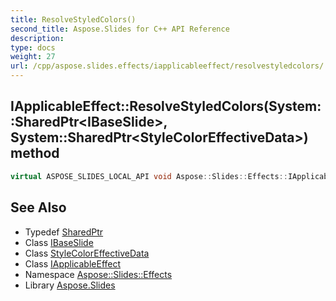 ```yaml
---
title: ResolveStyledColors()
second_title: Aspose.Slides for C++ API Reference
description: 
type: docs
weight: 27
url: /cpp/aspose.slides.effects/iapplicableeffect/resolvestyledcolors/
---
```

## IApplicableEffect::ResolveStyledColors(System::SharedPtr\<IBaseSlide\>, System::SharedPtr\<StyleColorEffectiveData\>) method




```cpp
virtual ASPOSE_SLIDES_LOCAL_API void Aspose::Slides::Effects::IApplicableEffect::ResolveStyledColors(System::SharedPtr<IBaseSlide> slide, System::SharedPtr<StyleColorEffectiveData> styleColor)=0
```

## See Also

* Typedef [SharedPtr](../../system/sharedptr/)
* Class [IBaseSlide](../../aspose.slides/ibaseslide/)
* Class [StyleColorEffectiveData](../../aspose.slides/stylecoloreffectivedata/)
* Class [IApplicableEffect](./)
* Namespace [Aspose::Slides::Effects](../)
* Library [Aspose.Slides](../../)